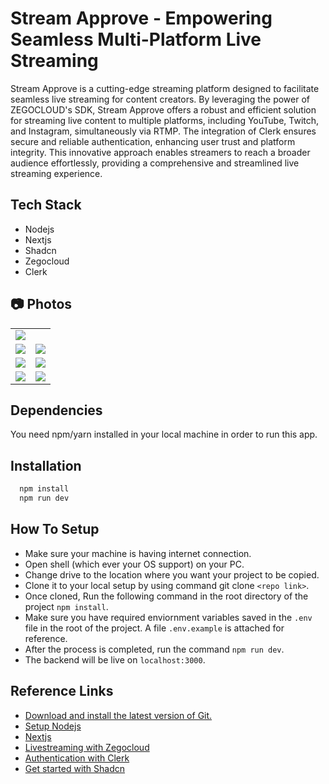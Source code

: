 # Stream Approve - Empowering Seamless Multi-Platform Live Streaming
Stream Approve is a cutting-edge streaming platform designed to facilitate seamless live streaming for content creators. By leveraging the power of ZEGOCLOUD's SDK, Stream Approve offers a robust and efficient solution for streaming live content to multiple platforms, including YouTube, Twitch, and Instagram, simultaneously via RTMP. The integration of Clerk ensures secure and reliable authentication, enhancing user trust and platform integrity. This innovative approach enables streamers to reach a broader audience effortlessly, providing a comprehensive and streamlined live streaming experience.

## Tech Stack 
* Nodejs
* Nextjs
* Shadcn
* Zegocloud
* Clerk

## 📷 Photos
<table>
  <tr>
    <td><img maxW="100%" minW="100%" src="https://i.postimg.cc/7h96D4QX/1.png"  /></td>
  </tr>
  <tr>
   <td><img src="https://i.postimg.cc/Yq20R4hP/3.png"  /></td>
    <td><img src="https://i.postimg.cc/FH7Rt2bg/4.png" /></td>
  </tr>
  <tr>
    <td><img src="https://i.postimg.cc/CLv1QF8x/5.png"  /></td>
    <td><img src="https://i.postimg.cc/hGmtvT5X/6.png"  /></td>
  </tr>
  <tr>
    <td><img src="https://i.postimg.cc/KzyvMj6J/7.png"   /></td>
    <td><img src="https://i.postimg.cc/9XYzyPFT/2.png"   /></td>
  </tr>
</table>

## Dependencies
You need npm/yarn installed in your local machine in order to run this app.

## Installation


```bash
  npm install 
  npm run dev
```


## How To Setup

* Make sure your machine is having internet connection.
* Open shell (which ever your OS support) on your PC.
* Change drive to the location where you want your project to be copied.
* Clone it to your local setup by using command git clone ```<repo link>```.
* Once cloned, Run the following command in the root directory of the project ```npm install```.
* Make sure you have required enviornment variables saved in the ```.env``` file in the root of the project. A file ```.env.example``` is attached for reference.
* After the process is completed, run the command ```npm run dev```.
* The backend will be live on ```localhost:3000```.

## Reference Links 
- [Download and install the latest version of Git.](https://git-scm.com/downloads)
- [Setup Nodejs](https://nodejs.org/en/blog/release/v16.18.1/)
- [Nextjs](https://nextjs.org/docs)
- [Livestreaming with Zegocloud](https://www.zegocloud.com/docs/live-streaming/overview?platform=web&language=javascript)
- [Authentication with Clerk](https://clerk.com/)
- [Get started with Shadcn](https://ui.shadcn.com/docs)


